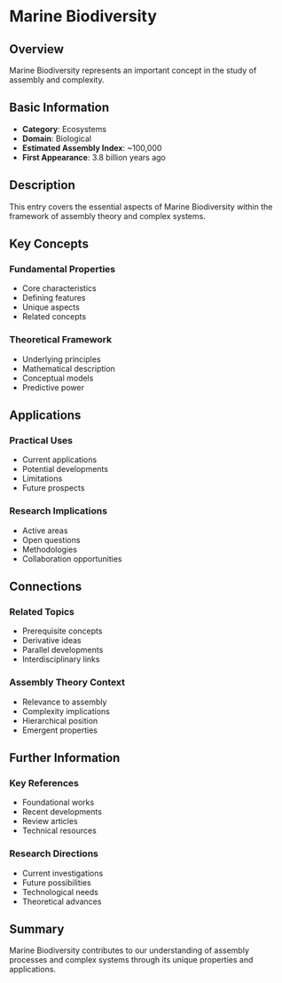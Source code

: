 # Marine Biodiversity

## Overview

Marine Biodiversity represents an important concept in the study of assembly and complexity.

## Basic Information

- **Category**: Ecosystems
- **Domain**: Biological
- **Estimated Assembly Index**: ~100,000
- **First Appearance**: 3.8 billion years ago

## Description

This entry covers the essential aspects of Marine Biodiversity within the framework of assembly theory and complex systems.

## Key Concepts

### Fundamental Properties
- Core characteristics
- Defining features
- Unique aspects
- Related concepts

### Theoretical Framework
- Underlying principles
- Mathematical description
- Conceptual models
- Predictive power

## Applications

### Practical Uses
- Current applications
- Potential developments
- Limitations
- Future prospects

### Research Implications
- Active areas
- Open questions
- Methodologies
- Collaboration opportunities

## Connections

### Related Topics
- Prerequisite concepts
- Derivative ideas
- Parallel developments
- Interdisciplinary links

### Assembly Theory Context
- Relevance to assembly
- Complexity implications
- Hierarchical position
- Emergent properties

## Further Information

### Key References
- Foundational works
- Recent developments
- Review articles
- Technical resources

### Research Directions
- Current investigations
- Future possibilities
- Technological needs
- Theoretical advances

## Summary

Marine Biodiversity contributes to our understanding of assembly processes and complex systems through its unique properties and applications.
